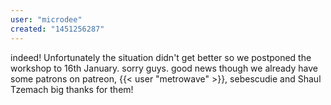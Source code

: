 ```yaml
---
user: "microdee"
created: "1451256287"
---
```


indeed! Unfortunately the situation didn't get better so we postponed the workshop to 16th January. sorry guys. good news though we already have some patrons on patreon, {{< user "metrowave" >}}, sebescudie and Shaul Tzemach big thanks for them! 
